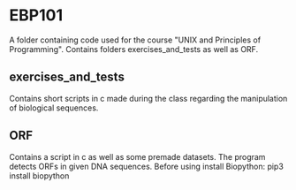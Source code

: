 # EBP101
A folder containing code used for the course "UNIX and Principles of Programming". Contains folders exercises_and_tests as well as ORF. 

## exercises_and_tests
Contains short scripts in c made during the class regarding the manipulation of biological sequences.

## ORF
Contains a script in c as well as some premade datasets. 
The program detects ORFs in given DNA sequences. 
Before using install Biopython: pip3 install biopython
